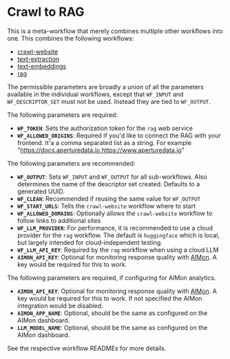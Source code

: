 # Crawl to RAG

This is a meta-workflow that merely combines multiple other workflows into one.
This combines the following workflows:
* [crawl-website](../crawl-website/)
* [text-extraction](../text-extraction/)
* [text-embeddings](../text-embeddings/)
* [rag](../rag/)

The permissible parameters are broadly a union of all the parameters available in the individual workflows, except that `WF_INPUT` and `WF_DESCRIPTOR_SET` must not be used. Instead they are tied to `WF_OUTPUT`.

The following parameters are required:
* **`WF_TOKEN`**: Sets the authorization token for the `rag` web service
* **`WF_ALLOWED_ORIGINS`**: Required if you'd like to connect the RAG with your frontend. It'a a comma separated list as a string. For example "https://docs.aperturedata.io,https://www.aperturedata.io"


The following parameters are recommended:
* **`WF_OUTPUT`**: Sets `WF_INPUT` and `WF_OUTPUT` for all sub-workflows. Also determines the name of the descriptor set created. Defaults to a generated UUID.
* **`WF_CLEAN`**: Recommended if reusing the same value for `WF_OUTPUT`
* **`WF_START_URLS`**: Tells the `crawl-website` workflow where to start
* **`WF_ALLOWED_DOMAINS`**: Optionally allows the `crawl-website` workflow to follow links to additional sites
* **`WF_LLM_PROVIDER`**: For performance, it is recommended to use a cloud provider for the `rag` workflow. The default is `huggingface` which is local, but largely intended for cloud-independent testing.
* **`WF_LLM_API_KEY`**: Required by the `rag` workflow when using a cloud LLM
* **`AIMON_API_KEY`**: Optional for monitoring response quality with [AIMon](https://aimon.ai). A key would be required for this to work.

The following parameters are required, if configuring for AIMon analytics.
* **`AIMON_API_KEY`**: Optional for monitoring response quality with [AIMon](https://aimon.ai). A key would be required for this to work. If not specified the AIMon integration would be disabled.
* **`AIMON_APP_NAME`**: Optional, should be the same as configured on the AIMon dashboard.
* **`LLM_MODEL_NAME`**: Optional, should be the same as configured on the AIMon dashboard.

See the respective workflow READMEs for more details.